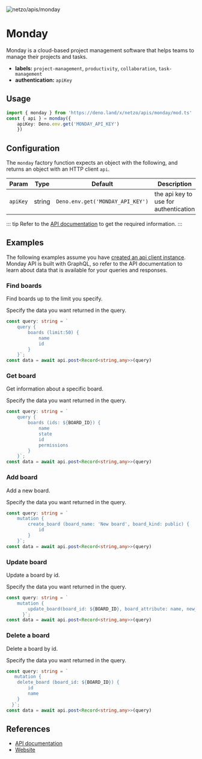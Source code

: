 <img src="https://raw.githubusercontent.com/netzo/netzo/main/assets/apis/monday.svg" alt="netzo/apis/monday" class="mb-5 w-75px">

# Monday

Monday is a cloud-based project management software that helps teams to manage their projects and tasks.

- **labels:** `project-management`, `productivity`, `collaboration`, `task-management`
- **authentication:** `apiKey`

## Usage

```ts
import { monday } from 'https://deno.land/x/netzo/apis/monday/mod.ts'
const { api } = monday({ 
    apiKey: Deno.env.get('MONDAY_API_KEY') 
    })
```

## Configuration

The `monday` factory function expects an object with the following, and returns an object with an HTTP client `api`.

| Param                 | Type   | Default                                          | Description                                |
|-----------------------|--------|--------------------------------------------------|--------------------------------------------|
| `apiKey` | string | `Deno.env.get('MONDAY_API_KEY')` | the api key to use for authentication |


::: tip Refer to the [API documentation](https://developer.monday.com/api-reference/docs) to get the required information.
:::

## Examples

The following examples assume you have [created an api client instance](#usage). Monday API is built with GraphQL, so refer to the API documentation to learn about data that is available for your queries and responses.

### Find boards

Find boards up to the limit you specify.

Specify the data you want returned in the query.

```ts
const query: string = `
    query { 
        boards (limit:50) { 
            name 
            id 
        }
    }`;
const data = await api.post<Record<string,any>>(query)
```

### Get board

Get information about a specific board.

Specify the data you want returned in the query.

```ts
const query: string = `
    query { 
        boards (ids: ${BOARD_ID}) { 
            name 
            state 
            id 
            permissions 
        }
    }`;
const data = await api.post<Record<string,any>>(query)
```
### Add board

Add a new board. 

Specify the data you want returned in the query.

```ts
const query: string = `
    mutation {
        create_board (board_name: 'New board', board_kind: public) {
            id
        }
    }`;
const data = await api.post<Record<string,any>>(query)
```

### Update board

Update a board by id. 

Specify the data you want returned in the query.

```ts
const query: string = `
    mutation {
        update_board(board_id: ${BOARD_ID}, board_attribute: name, new_value: 'Updated board name') 
      }`;
const data = await api.post<Record<string,any>>(query)
```

### Delete a board

Delete a board by id. 

Specify the data you want returned in the query.

```ts
const query: string = `
   mutation {
	delete_board (board_id: ${BOARD_ID}) {
		id
        name
	}
  }`;
const data = await api.post<Record<string,any>>(query)
```

## References

- [API documentation](https://developer.monday.com/api-reference/docs) 
- [Website](https://monday.com/)
